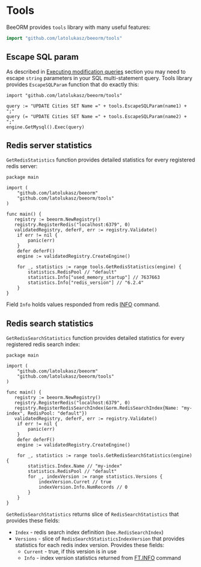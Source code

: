 # Tools

BeeORM provides `tools` library with many useful features:

```go
import "github.com/latolukasz/beeorm/tools"
```

## Escape SQL param

As described in [Executing modification queries](/guide/mysql_queries.html#executing-modification-queries)
section you may need to escape `string` parameters in your SQL multi-statement query. Tools library
provides `EscapeSQLParam` function that do exactly this:

```go{3-4}
import "github.com/latolukasz/beeorm/tools"

query := "UPDATE Cities SET Name =" + tools.EscapeSQLParam(name1) + ";"
query (= "UPDATE Cities SET Name =" + tools.EscapeSQLParam(name2) + ";"
engine.GetMysql().Exec(query)
```

## Redis server statistics

`GetRedisStatistics` function provides detailed statistics for every
registered redis server:

```go{18}
package main

import (
    "github.com/latolukasz/beeorm"
    "github.com/latolukasz/beeorm/tools"
)

func main() {
   registry := beeorm.NewRegistry()
   registry.RegisterRedis("localhost:6379", 0)
   validatedRegistry, deferF, err := registry.Validate()
    if err != nil {
        panic(err)
    }
    defer deferF()
    engine := validatedRegistry.CreateEngine()
    
    for _, statistics := range tools.GetRedisStatistics(engine) {
        statistics.RedisPool // "default"
        statistics.Info["used_memory_startup"] // 7637663
        statistics.Info["redis_version"] // "6.2.4"
    }
}
```
Field `Info` holds values responded from redis
[INFO](https://redis.io/commands/info) command.

## Redis search statistics

`GetRedisSearchStatistics` function provides detailed statistics for every
registered redis search index:

```go{19}
package main

import (
    "github.com/latolukasz/beeorm"
    "github.com/latolukasz/beeorm/tools"
)

func main() {
   registry := beeorm.NewRegistry()
   registry.RegisterRedis("localhost:6379", 0)
   registry.RegisterRedisSearchIndex(&orm.RedisSearchIndex{Name: "my-index", RedisPool: "default"})
   validatedRegistry, deferF, err := registry.Validate()
    if err != nil {
        panic(err)
    }
    defer deferF()
    engine := validatedRegistry.CreateEngine()
    
    for _, statistics := range tools.GetRedisSearchStatistics(engine) {
        statistics.Index.Name // "my-index"
        statistics.RedisPool // "default"
        for _, indexVersion := range statistics.Versions {
            indexVersion.Curret // true
            indexVersion.Info.NumRecords // 0
        }
    }
}
```

`GetRedisSearchStatistics` returns slice of `RedisSearchStatistics` that provides
these fields:

 * `Index` - redis search index definition (`bee.RedisSearchIndex`)
 * `Versions` - slice of `RedisSearchStatisticsIndexVersion` that provides 
statistics for each redis index version. Provides these fields:
   * `Current` - true, if this version is in use
   * `Info` - index version statistics returned from [FT.INFO](https://oss.redislabs.com/redisearch/Commands/#ftinfo)
    command
